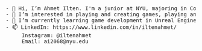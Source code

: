 <pre>
- 👋 Hi, I’m Ahmet Ilten. I'm a junior at NYU, majoring in Computer Science with a minor in Economics.
- 👀 I’m interested in playing and creating games, playing and watching football (soccer), and weight training.
- 🌱 I’m currently learning game development in Unreal Engine 5. 
- 📫 LinkedIn: https://www.linkedin.com/in/iltenahmet/
     Instagram: @iltenahmet
     Email: ai2068@nyu.edu
<pre>

<!---
iltenahmet/iltenahmet is a ✨ special ✨ repository because its `README.md` (this file) appears on your GitHub profile.
You can click the Preview link to take a look at your changes.
--->
